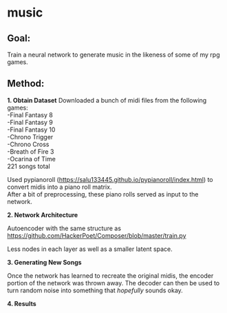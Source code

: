 # music

## Goal:
Train a neural network to generate music in the likeness of some of my rpg games.

## Method:
**1. Obtain Dataset**
Downloaded a bunch of midi files from the following games:</br>
-Final Fantasy 8</br>
-Final Fantasy 9</br>
-Final Fantasy 10</br>
-Chrono Trigger</br>
-Chrono Cross</br>
-Breath of Fire 3</br>
-Ocarina of Time</br>
221 songs total</br>

Used pypianoroll (https://salu133445.github.io/pypianoroll/index.html) to convert midis into a piano roll matrix.</br>
After a bit of preprocessing, these piano rolls served as input to the network.

**2. Network Architecture**

Autoencoder with the same structure as https://github.com/HackerPoet/Composer/blob/master/train.py</br>

Less nodes in each layer as well as a smaller latent space.


**3. Generating New Songs**

Once the network has learned to recreate the original midis, the encoder portion of the network was thrown away. The decoder can then be used to turn random noise into something that <i>hopefully</i> sounds okay.

**4. Results**
